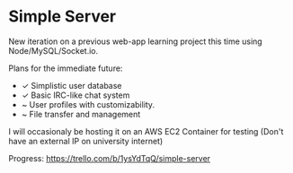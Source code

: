 # Simple Server
New iteration on a previous web-app learning project this time using Node/MySQL/Socket.io.

Plans for the immediate future:
 - ✓ Simplistic user database
 - ✓ Basic IRC-like chat system
 - ~ User profiles with customizability.
 - ~ File transfer and management 

I will occasionaly be hosting it on an AWS EC2 Container for testing (Don't have an external IP on university internet)

Progress: https://trello.com/b/1ysYdTqQ/simple-server

